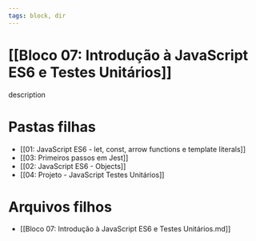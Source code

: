 ```yaml
---
tags: block, dir
---
```


# [[Bloco 07: Introdução à JavaScript ES6 e Testes Unitários]]

description

# Pastas filhas

- [[01: JavaScript ES6 - let, const, arrow functions e template literals]]
- [[03: Primeiros passos em Jest]]
- [[02: JavaScript ES6 - Objects]]
- [[04: Projeto - JavaScript Testes Unitários]]

# Arquivos filhos

- [[Bloco 07: Introdução à JavaScript ES6 e Testes Unitários.md]]

